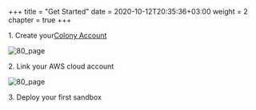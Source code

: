 +++
title = "Get Started"
date = 2020-10-12T20:35:36+03:00
weight = 2
chapter = true
+++

1\. Create your[Colony Account](https://app.cloudshellcolony.com/sign_up)

![80_page](/images/intro/colony_logo.png)

2\. Link your AWS cloud account

![80_page](/images/intro/aws_logo.png)

3\. Deploy your first sandbox